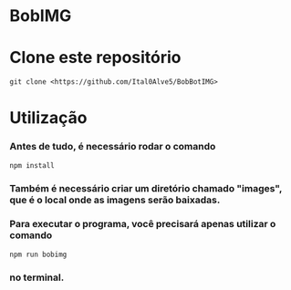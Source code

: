 # BobIMG

# Clone este repositório

    git clone <https://github.com/Ital0Alve5/BobBotIMG>

# Utilização

### Antes de tudo, é necessário rodar o comando 
    npm install

### Também é necessário criar um diretório chamado "images", que é o local onde as imagens serão baixadas.

### Para executar o programa, você precisará apenas utilizar o comando 
    npm run bobimg
### no terminal.
